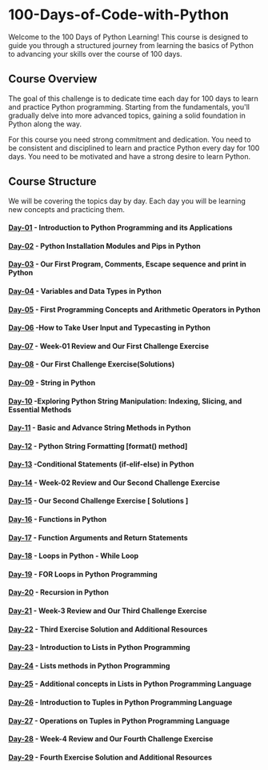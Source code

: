 # 100-Days-of-Code-with-Python
Welcome to the 100 Days of Python Learning! This course is designed to guide you through a structured journey from learning the basics of Python to advancing your skills over the course of 100 days.

## Course Overview
The goal of this challenge is to dedicate time each day for 100 days to learn and practice Python programming. Starting from the fundamentals, you'll gradually delve into more advanced topics, gaining a solid foundation in Python along the way.

For this course you need strong commitment and dedication. You need to be consistent and disciplined to learn and practice Python every day for 100 days. You need to be motivated and have a strong desire to learn Python.

## Course Structure
We will be covering the topics day by day. Each day you will be learning new concepts and practicing them.

#### [Day-01](https://github.com/hamzaiftkhar/100-Days-of-Code-with-Python/tree/main/Day-01) - Introduction to Python Programming and its Applications

#### [Day-02](https://github.com/hamzaiftkhar/100-Days-of-Code-with-Python/tree/main/Day-02) - Python Installation Modules and Pips in Python

#### [Day-03](https://github.com/hamzaiftkhar/100-Days-of-Code-with-Python/tree/main/Day-03) - Our First Program, Comments, Escape sequence and print in Python

#### [Day-04](https://github.com/hamzaiftkhar/100-Days-of-Code-with-Python/tree/main/Day-04) - Variables and Data Types in Python

#### [Day-05](https://github.com/hamzaiftkhar/100-Days-of-Code-with-Python/tree/main/Day-05) - First Programming Concepts and Arithmetic Operators in Python

#### [Day-06](https://github.com/hamzaiftkhar/100-Days-of-Code-with-Python/tree/main/Day-06) -How to Take User Input and Typecasting in Python

#### [Day-07](https://github.com/hamzaiftkhar/100-Days-of-Code-with-Python/tree/main/Day-07) - Week-01 Review and Our First Challenge Exercise

#### [Day-08](https://github.com/hamzaiftkhar/100-Days-of-Code-with-Python/tree/main/Day-08) - Our First Challenge Exercise(Solutions)

#### [Day-09](https://github.com/hamzaiftkhar/100-Days-of-Code-with-Python/tree/main/Day-09) - String in Python

#### [Day-10](https://github.com/hamzaiftkhar/100-Days-of-Code-with-Python/tree/main/Day-10) -Exploring Python String Manipulation: Indexing, Slicing, and Essential Methods

#### [Day-11](https://github.com/hamzaiftkhar/100-Days-of-Code-with-Python/tree/main/Day-11) - Basic and Advance String Methods in Python

#### [Day-12](https://github.com/hamzaiftkhar/100-Days-of-Code-with-Python/tree/main/Day-12) - Python String Formatting [format() method]

#### [Day-13](https://github.com/hamzaiftkhar/100-Days-of-Code-with-Python/tree/main/Day-13) -Conditional Statements (if-elif-else) in Python

#### [Day-14](https://github.com/hamzaiftkhar/100-Days-of-Code-with-Python/tree/main/Day-14) - Week-02 Review and Our Second Challenge Exercise

#### [Day-15](https://github.com/hamzaiftkhar/100-Days-of-Code-with-Python/tree/main/Day-15) - Our Second Challenge Exercise [ Solutions ]

#### [Day-16](https://github.com/hamzaiftkhar/100-Days-of-Code-with-Python/tree/main/Day-16) - Functions in Python

#### [Day-17](https://github.com/hamzaiftkhar/100-Days-of-Code-with-Python/tree/main/Day-17) - Function Arguments and Return Statements

#### [Day-18](https://github.com/hamzaiftkhar/100-Days-of-Code-with-Python/tree/main/Day-18) - Loops in Python - While Loop

#### [Day-19](https://github.com/hamzaiftkhar/100-Days-of-Code-with-Python/tree/main/Day-19) - FOR Loops in Python Programming

#### [Day-20](https://github.com/hamzaiftkhar/100-Days-of-Code-with-Python/tree/main/Day-20) - Recursion in Python

#### [Day-21](https://github.com/hamzaiftkhar/100-Days-of-Code-with-Python/tree/main/Day-21) - Week-3 Review and Our Third Challenge Exercise

#### [Day-22](https://github.com/hamzaiftkhar/100-Days-of-Code-with-Python/tree/main/Day-22) - Third Exercise Solution and Additional Resources

#### [Day-23](https://github.com/hamzaiftkhar/100-Days-of-Code-with-Python/tree/main/Day-23) - Introduction to Lists in Python Programming

#### [Day-24](https://github.com/hamzaiftkhar/100-Days-of-Code-with-Python/tree/main/Day-24) - Lists methods in Python Programming

#### [Day-25](https://github.com/hamzaiftkhar/100-Days-of-Code-with-Python/tree/main/Day-25) - Additional concepts in Lists in Python Programming Language

#### [Day-26](https://github.com/hamzaiftkhar/100-Days-of-Code-with-Python/tree/main/Day-26) - Introduction to Tuples in Python Programming Language

#### [Day-27](https://github.com/hamzaiftkhar/100-Days-of-Code-with-Python/tree/main/Day-27) - Operations on Tuples in Python Programming Language

#### [Day-28](https://github.com/hamzaiftkhar/100-Days-of-Code-with-Python/tree/main/Day-28) - Week-4 Review and Our Fourth Challenge Exercise

#### [Day-29](https://github.com/hamzaiftkhar/100-Days-of-Code-with-Python/tree/main/Day-29) - Fourth Exercise Solution and Additional Resources